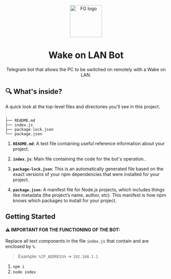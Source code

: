 <p align="center">
  <img alt="FG logo" src="https://images.emojiterra.com/google/noto-emoji/unicode-15/color/svg/1f36a.svg" width="100" />
</p>
<h1 align="center">
  Wake on LAN Bot
</h1>
<p align="center">
  Telegram bot that allows the PC to be switched on remotely with a Wake on LAN.
</p>

## 🔍 What's inside?

A quick look at the top-level files and directories you'll see in this project.

    .
    ├── README.md
    ├── index.js
    ├── package-lock.json
    └── package.json


1. **`README.md`**: A text file containing useful reference information about your project.

2. **`index.js`**: Main file containing the code for the bot's operation..

3. **`package-lock.json`**: This is an automatically generated file based on the exact versions of your npm dependencies that were installed for your project.

4. **`package.json`**: A manifest file for Node.js projects, which includes things like metadata (the project’s name, author, etc). This manifest is how npm knows which packages to install for your project.

## Getting Started

#### **⚠️ IMPORTANT FOR THE FUNCTIONING OF THE BOT:**
Replace all text components in the file `index.js` that contain and are enclosed by `%`.


> Example:
> `%IP_ADDRESS%` &#8594; `192.168.1.1`

1. `npm i`
2. `node index`
